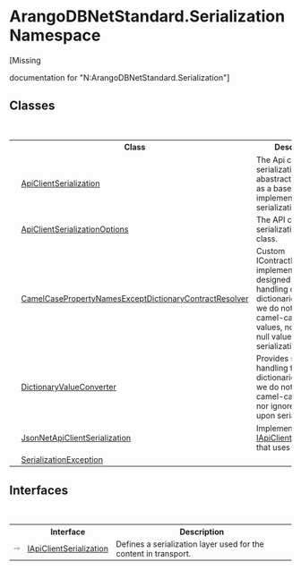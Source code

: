 # ArangoDBNetStandard.Serialization Namespace
 

\[Missing <summary> documentation for "N:ArangoDBNetStandard.Serialization"\]


## Classes
&nbsp;<table><tr><th></th><th>Class</th><th>Description</th></tr><tr><td>![Public class](media/pubclass.gif "Public class")</td><td><a href="6db52d97-8e29-9151-ad62-7bf336bc7cb8">ApiClientSerialization</a></td><td>
The Api client serialization abastract class. Used as a base to implement custom serialization.</td></tr><tr><td>![Public class](media/pubclass.gif "Public class")</td><td><a href="4d2cfe44-8a3a-2efb-e814-c882bbee3e85">ApiClientSerializationOptions</a></td><td>
The API client serialization options class.</td></tr><tr><td>![Public class](media/pubclass.gif "Public class")</td><td><a href="6c0e3af8-4ed4-8a7c-00e8-b34800fc0ee3">CamelCasePropertyNamesExceptDictionaryContractResolver</a></td><td>
Custom IContractResolver implementation designed for special handling of dictionaries where we do not want to camel-case keys or values, nor ignore null values, on serialization.</td></tr><tr><td>![Public class](media/pubclass.gif "Public class")</td><td><a href="1e333dda-c591-e05b-17d3-ad85c7ee8379">DictionaryValueConverter</a></td><td>
Provides special handling for dictionaries where we do not want to camel-case convert nor ignore null values upon serialization.</td></tr><tr><td>![Public class](media/pubclass.gif "Public class")</td><td><a href="43a1bec4-31f1-1c6e-83bf-2154cb6590d3">JsonNetApiClientSerialization</a></td><td>
Implements a <a href="8afa0c20-3690-8419-d6b6-ff75217e76ce">IApiClientSerialization</a> that uses Json.NET.</td></tr><tr><td>![Public class](media/pubclass.gif "Public class")</td><td><a href="3f74fa3a-3ef2-f83c-f561-d22faf4d7c0b">SerializationException</a></td><td /></tr></table>

## Interfaces
&nbsp;<table><tr><th></th><th>Interface</th><th>Description</th></tr><tr><td>![Public interface](media/pubinterface.gif "Public interface")</td><td><a href="8afa0c20-3690-8419-d6b6-ff75217e76ce">IApiClientSerialization</a></td><td>
Defines a serialization layer used for the content in transport.</td></tr></table>&nbsp;
